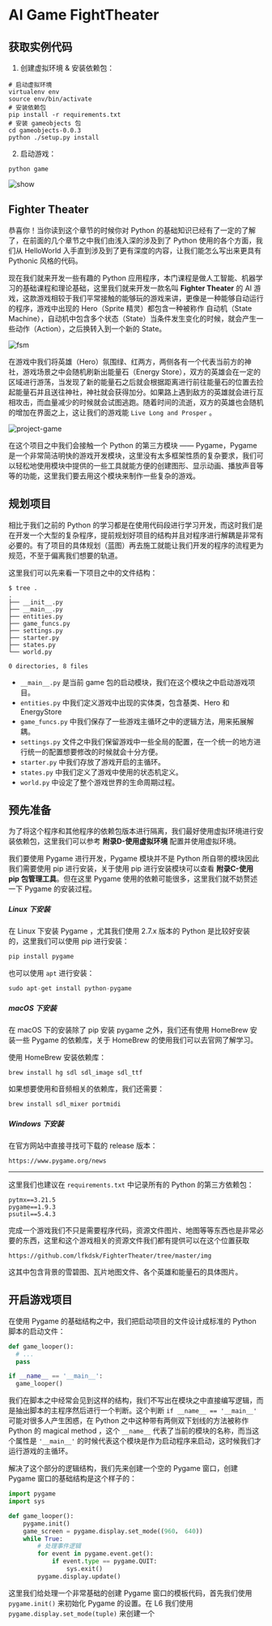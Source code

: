 #    AI Game FightTheater



## 获取实例代码

1. 创建虚拟环境 & 安装依赖包：


``` shell
# 启动虚拟环境
virtualenv env
source env/bin/activate
# 安装依赖包
pip install -r requirements.txt
# 安装 gameobjects 包
cd gameobjects-0.0.3
python ./setup.py install
```

2. 启动游戏：

``` shell
python game
```


![show](project-game/pic.gif)



## Fighter Theater

恭喜你！当你读到这个章节的时候你对 Python 的基础知识已经有了一定的了解了，在前面的几个章节之中我们由浅入深的涉及到了 Python 使用的各个方面，我们从 HelloWorld 入手直到涉及到了更有深度的内容，让我们能怎么写出来更具有 Pythonic 风格的代码。

现在我们就来开发一些有趣的 Python 应用程序，本门课程是做人工智能、机器学习的基础课程和理论基础，这里我们就来开发一款名叫 **Fighter Theater** 的 AI 游戏，这款游戏相较于我们平常接触的能够玩的游戏来讲，更像是一种能够自动运行的程序，游戏中出现的 Hero（Sprite 精灵）都包含一种被称作 自动机（State Machine），自动机中包含多个状态（State）当条件发生变化的时候，就会产生一些动作（Action），之后换转入到一个新的 State。

![fsm](project-game/fsm.png)

在游戏中我们将英雄（Hero）氛围绿、红两方，两侧各有一个代表当前方的神社，游戏场景之中会随机刷新出能量石（Energy Store），双方的英雄会在一定的区域进行游荡，当发现了新的能量石之后就会根据距离进行前往能量石的位置去捡起能量石并且送往神社，神社就会获得加分。如果路上遇到敌方的英雄就会进行互相攻击，而血量减少的时候就会试图逃跑。随着时间的流逝，双方的英雄也会随机的增加在界面之上，这让我们的游戏能 `Live Long and Prosper` 。

![project-game](project-game/pic.png)

在这个项目之中我们会接触一个 Python 的第三方模块 —— Pygame，Pygame 是一个非常简洁明快的游戏开发模块，这里没有太多框架性质的复杂要求，我们可以轻松地使用模块中提供的一些工具就能方便的创建图形、显示动画、播放声音等等的功能，这里我们要去用这个模块来制作一些复杂的游戏。



## 规划项目

相比于我们之前的 Python 的学习都是在使用代码段进行学习开发，而这时我们是在开发一个大型的复杂程序，提前规划好项目的结构并且对程序进行解耦是非常有必要的。有了项目的具体规划（蓝图）再去施工就能让我们开发的程序的流程更为规范，不至于偏离我们想要的轨道。

这里我们可以先来看一下项目之中的文件结构：

``` shell
$ tree .
.
├── __init__.py
├── __main__.py
├── entities.py
├── game_funcs.py
├── settings.py
├── starter.py
├── states.py
└── world.py

0 directories, 8 files
```

* `__main__.py` 是当前 game 包的启动模块，我们在这个模块之中启动游戏项目。
* `entities.py` 中我们定义游戏中出现的实体类，包含基类、Hero 和 EnergyStore
* `game_funcs.py` 中我们保存了一些游戏主循环之中的逻辑方法，用来拓展解耦。
* `settings.py` 文件之中我们保留游戏中一些全局的配置，在一个统一的地方进行统一的配置想要修改的时候就会十分方便。
* `starter.py` 中我们存放了游戏开启的主循环。
* `states.py` 中我们定义了游戏中使用的状态机定义。
* `world.py` 中设定了整个游戏世界的生命周期过程。

## 预先准备

为了将这个程序和其他程序的依赖包版本进行隔离，我们最好使用虚拟环境进行安装依赖包，这里我们可以参考 **附录D-使用虚拟环境** 配置并使用虚拟环境。

我们要使用 Pygame 进行开发，Pygame 模块并不是 Python 所自带的模块因此我们需要使用 pip 进行安装，关于使用 pip 进行安装模块可以查看 **附录C-使用 pip 包管理工具**。但在这里 Pygame 使用的依赖可能很多，这里我们就不妨赘述一下 Pygame 的安装过程。

##### Linux 下安装

在 Linux 下安装 Pygame ，尤其我们使用 2.7.x 版本的 Python 是比较好安装的，这里我们可以使用 pip 进行安装：

``` python
pip install pygame
```

也可以使用 `apt` 进行安装：

``` python
sudo apt-get install python-pygame
```

##### macOS 下安装

在 macOS 下的安装除了 pip 安装 pygame 之外，我们还有使用 HomeBrew 安装一些 Pygame 的依赖库，关于 HomeBrew 的使用我们可以去官网了解学习。

使用 HomeBrew 安装依赖库：

``` shell
brew install hg sdl sdl_image sdl_ttf
```

如果想要使用和音频相关的依赖库，我们还需要：

``` python
brew install sdl_mixer portmidi
```

##### Windows 下安装

在官方网站中直接寻找可下载的 release 版本：

``` shell
https://www.pygame.org/news
```

------

这里我们也建议在 `requirements.txt` 中记录所有的 Python 的第三方依赖包：

``` shell
pytmx==3.21.5
pygame==1.9.3
psutil==5.4.3
```

完成一个游戏我们不只是需要程序代码，资源文件图片、地图等等东西也是非常必要的东西，这里和这个游戏相关的资源文件我们都有提供可以在这个位置获取

``` shell
https://github.com/lfkdsk/FighterTheater/tree/master/img
```

这其中包含背景的雪碧图、瓦片地图文件、各个英雄和能量石的具体图片。





## 开启游戏项目

在使用 Pygame 的基础结构之中，我们把启动项目的文件设计成标准的 Python 脚本的启动文件：

``` python
def game_looper():
  # ...
  pass

if __name__ == '__main__':
  game_looper()
```

我们在脚本之中经常会见到这样的结构，我们不写出在模块之中直接编写逻辑，而是抽出脚本的主程序然后进行一个判断。这个判断 `if __name__ == '__main__'` 可能对很多人产生困惑，在 Python 之中这种带有两侧双下划线的方法被称作 Python 的 magical method ，这个 `__name__` 代表了当前的模块的名称，而当这个属性是 `'__main__'` 的时候代表这个模块是作为启动程序来启动，这时候我们才运行游戏的主循环。

解决了这个部分的逻辑结构，我们先来创建一个空的 Pygame 窗口，创建 Pygame 窗口的基础结构是这个样子的：

``` python
import pygame
import sys

def game_looper():
    pygame.init()
    game_screen = pygame.display.set_mode((960， 640))
    while True:
        # 处理事件逻辑
        for event in pygame.event.get():
            if event.type == pygame.QUIT:
                sys.exit()
        pygame.display.update()
```

这里我们给处理一个非常基础的创建 Pygame 窗口的模板代码，首先我们使用 `pygame.init()` 来初始化 Pygame 的设置。在 L6 我们使用 `pygame.display.set_mode(tuple)` 来创建一个









